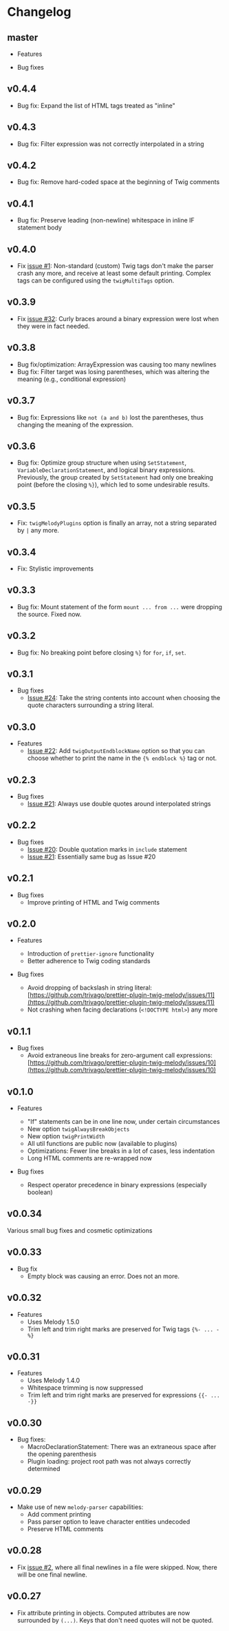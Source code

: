 # Changelog

## master

-   Features

-   Bug fixes

## v0.4.4

-   Bug fix: Expand the list of HTML tags treated as "inline"

## v0.4.3

-   Bug fix: Filter expression was not correctly interpolated in a string

## v0.4.2

-   Bug fix: Remove hard-coded space at the beginning of Twig comments

## v0.4.1

-   Bug fix: Preserve leading (non-newline) whitespace in inline IF statement body

## v0.4.0

-   Fix [issue #1](https://github.com/trivago/prettier-plugin-twig-melody/issues/1): Non-standard (custom) Twig tags don't make the parser crash any more, and receive at least some default printing. Complex tags can be configured using the `twigMultiTags` option.

## v0.3.9

-   Fix [issue #32](https://github.com/trivago/prettier-plugin-twig-melody/issues/32): Curly braces around a binary expression were lost when they were in fact needed.

## v0.3.8

-   Bug fix/optimization: ArrayExpression was causing too many newlines
-   Bug fix: Filter target was losing parentheses, which was altering the meaning (e.g., conditional expression)

## v0.3.7

-   Bug fix: Expressions like `not (a and b)` lost the parentheses, thus changing the meaning of the expression.

## v0.3.6

-   Bug fix: Optimize group structure when using `SetStatement`, `VariableDeclarationStatement`, and logical binary expressions. Previously, the group created by `SetStatement` had only one breaking point (before the closing `%}`), which led to some undesirable results.

## v0.3.5

-   Fix: `twigMelodyPlugins` option is finally an array, not a string separated by `|` any more.

## v0.3.4

-   Fix: Stylistic improvements

## v0.3.3

-   Bug fix: Mount statement of the form `mount ... from ...` were dropping the source. Fixed now.

## v0.3.2

-   Bug fix: No breaking point before closing `%}` for `for`, `if`, `set`.

## v0.3.1

-   Bug fixes
    -   [Issue #24](https://github.com/trivago/prettier-plugin-twig-melody/issues/24): Take the string contents into account when choosing the quote characters surrounding a string literal.

## v0.3.0

-   Features
    -   [Issue #22](https://github.com/trivago/prettier-plugin-twig-melody/issues/22): Add `twigOutputEndblockName` option so that you can choose whether to print the name in the `{% endblock %}` tag or not.

## v0.2.3

-   Bug fixes
    -   [Issue #21](https://github.com/trivago/prettier-plugin-twig-melody/issues/21): Always use double quotes around interpolated strings

## v0.2.2

-   Bug fixes
    -   [Issue #20](https://github.com/trivago/prettier-plugin-twig-melody/issues/20): Double quotation marks in `include` statement
    -   [Issue #21](https://github.com/trivago/prettier-plugin-twig-melody/issues/21): Essentially same bug as Issue #20

## v0.2.1

-   Bug fixes
    -   Improve printing of HTML and Twig comments

## v0.2.0

-   Features

    -   Introduction of `prettier-ignore` functionality
    -   Better adherence to Twig coding standards

-   Bug fixes
    -   Avoid dropping of backslash in string literal: [https://github.com/trivago/prettier-plugin-twig-melody/issues/11](https://github.com/trivago/prettier-plugin-twig-melody/issues/11)
    -   Not crashing when facing declarations (`<!DOCTYPE html>`) any more

## v0.1.1

-   Bug fixes
    -   Avoid extraneous line breaks for zero-argument call expressions: [https://github.com/trivago/prettier-plugin-twig-melody/issues/10](https://github.com/trivago/prettier-plugin-twig-melody/issues/10)

## v0.1.0

-   Features

    -   "If" statements can be in one line now, under certain circumstances
    -   New option `twigAlwaysBreakObjects`
    -   New option `twigPrintWidth`
    -   All util functions are public now (available to plugins)
    -   Optimizations: Fewer line breaks in a lot of cases, less indentation
    -   Long HTML comments are re-wrapped now

-   Bug fixes
    -   Respect operator precedence in binary expressions (especially boolean)

## v0.0.34

Various small bug fixes and cosmetic optimizations

## v0.0.33

-   Bug fix
    -   Empty block was causing an error. Does not an more.

## v0.0.32

-   Features
    -   Uses Melody 1.5.0
    -   Trim left and trim right marks are preserved for Twig tags `{%- ... -%}`

## v0.0.31

-   Features
    -   Uses Melody 1.4.0
    -   Whitespace trimming is now suppressed
    -   Trim left and trim right marks are preserved for expressions `{{- ... -}}`

## v0.0.30

-   Bug fixes:
    -   MacroDeclarationStatement: There was an extraneous space after the opening parenthesis
    -   Plugin loading: project root path was not always correctly determined

## v0.0.29

-   Make use of new `melody-parser` capabilities:
    -   Add comment printing
    -   Pass parser option to leave character entities undecoded
    -   Preserve HTML comments

## v0.0.28

-   Fix [issue #2](https://github.com/trivago/prettier-plugin-twig-melody/issues/2), where all final newlines in a file were skipped. Now, there will be one final newline.

## v0.0.27

-   Fix attribute printing in objects. Computed attributes are now surrounded by `(...)`. Keys that don't need quotes will not be quoted.
